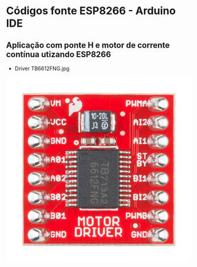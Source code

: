 # Códigos fonte ESP8266 - Arduino IDE

Aplicação com ponte H e motor de corrente contínua utizando ESP8266
------
* Driver TB6612FNG.jpg
<p align="center">
  <img src="../../../../Imagens/TB6612FNG.jpg" width="640">
</p>
